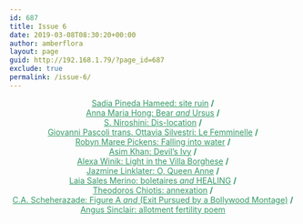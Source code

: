 ```yaml
---
id: 687
title: Issue 6
date: 2019-03-08T08:30:20+00:00
author: amberflora
layout: page
guid: http://192.168.1.79/?page_id=687
exclude: true
permalink: /issue-6/
---
```

<p style="text-align: center;">
  <span style="color: #339966;"><a style="color: #339966;" href="/issues/issue-6/sadia-pineda-hameed-site-ruin/">Sadia Pineda Hameed: site ruin</a> <strong>/</strong></span><br /> <span style="color: #339966;"><a style="color: #339966;" href="/issues/issue-6/anna-maria-hong-two-poems/">Anna Maria Hong: Bear <em>and</em> Ursus</a> <strong>/</strong></span><br /> <span style="color: #339966;"><a style="color: #339966;" href="/issues/issue-6/s-niroshini-dis-location/">S. Niroshini: Dis-location</a> <strong>/</strong></span><br /> <span style="color: #339966;"><a style="color: #339966;" href="/issues/issue-6/giovanni-pascoli-ottavia-silvestri-le-femminelle/">Giovanni Pascoli trans. Ottavia Silvestri: Le Femminelle</a> <strong>/</strong></span><br /> <span style="color: #339966;"><a style="color: #339966;" href="/issues/issue-6/robyn-maree-pickens-falling-into-water/">Robyn Maree Pickens: Falling into water</a> <strong>/</strong></span><br /> <span style="color: #339966;"><a style="color: #339966;" href="/issues/issue-6/asim-khan-devils-ivy/">Asim Khan: Devil&#8217;s Ivy</a> <strong>/</strong></span><br /> <span style="color: #339966;"><a style="color: #339966;" href="/issues/issue-6/alexa-winik-light-villa-borghese/">Alexa Winik: Light in the Villa Borghese</a> <strong>/</strong></span><br /> <span style="color: #339966;"><a style="color: #339966;" href="/issues/issue-6/jazmine-linklater-o-queen-anne/">Jazmine Linklater: O, Queen Anne</a> <strong>/</strong></span><br /> <span style="color: #339966;"><a style="color: #339966;" href="/issues/issue-6/laia-sales-merino-two-poems/">Laia Sales Merino: boletaires <em>and</em> HEALING</a> <strong>/</strong></span><br /> <span style="color: #339966;"><a style="color: #339966;" href="/issues/issue-6/theodoros-chiotis-annexation/">Theodoros Chiotis: annexation</a> <strong>/</strong></span><br /> <span style="color: #339966;"><a style="color: #339966;" href="/issues/issue-6/c-a-scheherazade-two-poems/">C.A. Scheherazade: Figure A <em>and</em> (Exit Pursued by a Bollywood Montage)</a> <strong>/</strong></span><br /> <span style="color: #339966;"><a style="color: #339966;" href="/issues/issue-6/angus-sinclair-allotment-fertility-poem/">Angus Sinclair: allotment fertility poem</a></span>
</p>
